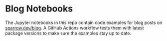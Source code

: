 # Blog Notebooks

The Jupyter notebooks in this repo contain code examples for blog posts on [sparrow.dev/blog](https://sparrow.dev/blog/). A GitHub Actions workflow tests them with latest package versions to make sure the examples stay up to date.
